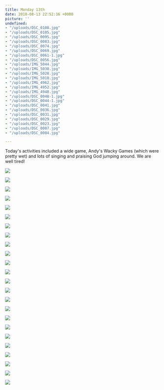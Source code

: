 ```yaml
---
title: Monday 13th
date: 2018-08-13 22:52:16 +0000
picture: ''
undefined:
- "/uploads/DSC_0108.jpg"
- "/uploads/DSC_0105.jpg"
- "/uploads/DSC_0095.jpg"
- "/uploads/DSC_0083.jpg"
- "/uploads/DSC_0074.jpg"
- "/uploads/DSC_0069.jpg"
- "/uploads/DSC_0061-1.jpg"
- "/uploads/DSC_0056.jpg"
- "/uploads/IMG_5044.jpg"
- "/uploads/IMG_5030.jpg"
- "/uploads/IMG_5028.jpg"
- "/uploads/IMG_5010.jpg"
- "/uploads/IMG_4962.jpg"
- "/uploads/IMG_4952.jpg"
- "/uploads/IMG_4948.jpg"
- "/uploads/DSC_0048-1.jpg"
- "/uploads/DSC_0044-1.jpg"
- "/uploads/DSC_0041.jpg"
- "/uploads/DSC_0036.jpg"
- "/uploads/DSC_0031.jpg"
- "/uploads/DSC_0029.jpg"
- "/uploads/DSC_0023.jpg"
- "/uploads/DSC_0007.jpg"
- "/uploads/DSC_0004.jpg"

---
```

Today's activities included a wide game, Andy's Wacky Games (which were pretty wet) and lots of singing and praising God jumping around. We are well tired!

![](/uploads/DSC_0108.jpg)

![](/uploads/DSC_0105.jpg)

![](/uploads/DSC_0095.jpg)

![](/uploads/DSC_0083.jpg)

![](/uploads/DSC_0074.jpg)

![](/uploads/DSC_0069.jpg)

![](/uploads/DSC_0061-1.jpg)

![](/uploads/DSC_0056.jpg)

![](/uploads/IMG_5044.jpg)

![](/uploads/IMG_5030.jpg)

![](/uploads/IMG_5028.jpg)

![](/uploads/IMG_5010.jpg)

![](/uploads/IMG_4962.jpg)

![](/uploads/IMG_4952.jpg)

![](/uploads/IMG_4948.jpg)

![](/uploads/DSC_0048-1.jpg)

![](/uploads/DSC_0044-1.jpg)

![](/uploads/DSC_0041.jpg)

![](/uploads/DSC_0036.jpg)

![](/uploads/DSC_0031.jpg)

![](/uploads/DSC_0029.jpg)

![](/uploads/DSC_0023.jpg)

![](/uploads/DSC_0007.jpg)

![](/uploads/DSC_0004.jpg)
